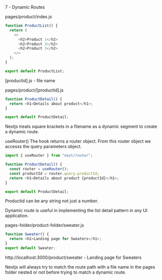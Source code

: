 7 - Dynamic Routes

pages/product/index.js

```javascript
function ProductList() {
  return (
    <>
      <h2>Product 1</h2>
      <h2>Product 2</h2>
      <h2>Product 3</h2>
    </>
  );
}

export default ProductList;
```

[productid].js - file name

pages/product/[productid].js

```javascript
function ProductDetail() {
  return <h1>Details about product</h1>;
}

export default ProductDetail;
```

Nextjs treats square brackets in a filename as a dynamic segment to create a dynamic route.

useRouter()
The hook returns a router object. From this router object we accesss the query parameters object.
 
```javascript
import { useRouter } from "next/router";

function ProductDetail() {
  const router = useRouter();
  const productId = router.query.productId;
  return <h1>Details about product {productId}</h1>;
}

export default ProductDetail;
```

Productid can be any string not just a number. 

Dynamic route is useful in implementing the list detail pattern in any UI application.

pages-folder/product-folder/sweater.js

```javascript
function Sweater() {
  return <h1>Landing page for Sweaters</h1>;
}
export default Sweater;
````

http://localhost:3000/product/sweater - Landing page for Sweaters

Nextjs will always try to match the route path with a file name in the pages folder nested or not before trying to match a dynamic route.
